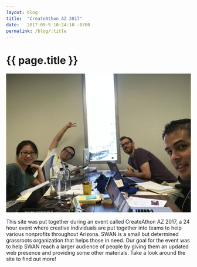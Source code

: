 ```yaml
---
layout: blog
title:  "CreateAthon AZ 2017"
date:   2017-09-9 10:24:10 -0700
permalink: /blog/:title
---
```



<h1>{{ page.title }}</h1>
<img src="/assets/images/blog/teampic.jpg" alt="group picture of createathon team">

<p>This site was put together during an event called CreateAthon AZ 2017, a 24 hour event where creative individuals are put together into teams to help various nonprofits throughout Arizona. SWAN is a small but determined grassroots organization that helps those in need. Our goal for the event was to help SWAN reach a larger audience of people by giving them an updated web presence and providing some other materials. Take a look around the site to find out more!</p>